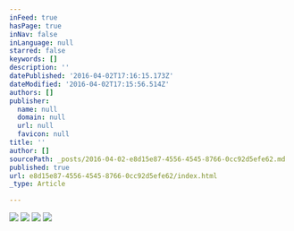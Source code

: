 ```yaml
---
inFeed: true
hasPage: true
inNav: false
inLanguage: null
starred: false
keywords: []
description: ''
datePublished: '2016-04-02T17:16:15.173Z'
dateModified: '2016-04-02T17:15:56.514Z'
authors: []
publisher:
  name: null
  domain: null
  url: null
  favicon: null
title: ''
author: []
sourcePath: _posts/2016-04-02-e8d15e87-4556-4545-8766-0cc92d5efe62.md
published: true
url: e8d15e87-4556-4545-8766-0cc92d5efe62/index.html
_type: Article

---
```

![](https://the-grid-user-content.s3-us-west-2.amazonaws.com/9ccdaa83-ab37-469a-acff-0529a169e367.jpg)
![](https://the-grid-user-content.s3-us-west-2.amazonaws.com/2090538a-ca3a-439b-91dc-c9ea134ba19e.jpg)
![](https://the-grid-user-content.s3-us-west-2.amazonaws.com/6541313c-0f74-41ef-adaa-8abca63393cb.jpg)
![](https://the-grid-user-content.s3-us-west-2.amazonaws.com/ca46c4ab-2be1-4f4b-8341-38dd0818a307.jpg)